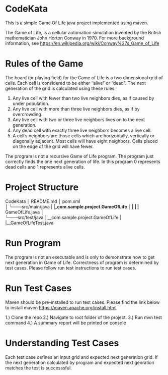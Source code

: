 # CodeKata
This is a simple Game Of Life java project implemented using maven. 

The Game of Life, is a cellular automation simulation invented by the British mathematician
John Horton Conway in 1970. For more background information, see https://en.wikipedia.org/wiki/Conway%27s_Game_of_Life

# Rules of the Game
The board (or playing field) for the Game of Life is a two dimensional grid of cells. Each cell is
considered to be either “alive” or “dead”. The next generation of the grid is calculated using
these rules:

1. Any live cell with fewer than two live neighbors dies, as if caused by under
population.
2. Any live cell with more than three live neighbors dies, as if by overcrowding.
3. Any live cell with two or three live neighbors lives on to the next generation.
4. Any dead cell with exactly three live neighbors becomes a live cell.
5. A cell’s neighbors are those cells which are horizontally, vertically or
diagonally adjacent. Most cells will have eight neighbors. Cells placed on the
edge of the grid will have fewer.

The program is not a recursive Game of Life program.
The program just correctly finds the one next generation of life. 
In this program 0 represents dead cells and 1 represents alive cells.

# Project Structure 

CodeKata
│   README.md
│   pom.xml   
│
└───src/main/java
|	|___com.sample.project.GameOfLife
│   	|
|	 	|__	GameOfLife.java
│   
└───src/test/java
    │__com.sample.project.GameOfLife
       |
       |__GameOfLifeTest.java
       
 # Run Program
  The program is not an executable and is only to demonstrate how to get next generation in Game of Life. 
  Correctness of program is determined by test cases. Please follow run test instructions to run test cases.

# Run Test Cases

Maven should be pre-installed to run test cases. Please find the link below to install maven
https://maven.apache.org/install.html

1.) Clone the repo 
2.) Navigate to root folder of the project.
3.) Run mvn test command
4.) A summary report will be printed on console


# Understanding Test Cases 

Each test case defines an input grid and expected next generation grid.
If the next generation calculated by program and expected next genration matches the test is successsful.
